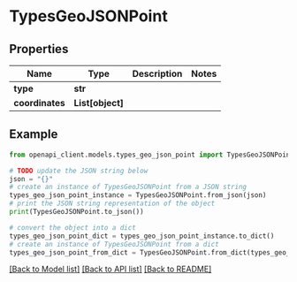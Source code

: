 # TypesGeoJSONPoint


## Properties

Name | Type | Description | Notes
------------ | ------------- | ------------- | -------------
**type** | **str** |  | 
**coordinates** | **List[object]** |  | 

## Example

```python
from openapi_client.models.types_geo_json_point import TypesGeoJSONPoint

# TODO update the JSON string below
json = "{}"
# create an instance of TypesGeoJSONPoint from a JSON string
types_geo_json_point_instance = TypesGeoJSONPoint.from_json(json)
# print the JSON string representation of the object
print(TypesGeoJSONPoint.to_json())

# convert the object into a dict
types_geo_json_point_dict = types_geo_json_point_instance.to_dict()
# create an instance of TypesGeoJSONPoint from a dict
types_geo_json_point_from_dict = TypesGeoJSONPoint.from_dict(types_geo_json_point_dict)
```
[[Back to Model list]](../README.md#documentation-for-models) [[Back to API list]](../README.md#documentation-for-api-endpoints) [[Back to README]](../README.md)


